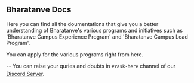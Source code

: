 ## Bharatanve Docs

Here you can find all the doumentations that give you a better understanding of Bharatanve's various programs and initiatives such as 'Bharatanve Campus Experience Program' and 'Bharatanve Campus Lead Program'.

You can apply for the various programs right from here.

-- 
You can raise your quries and doubts in `#❓ask-here` channel of our [Discord Server](https://discord.com/invite/xdvK5YEKTk).
